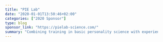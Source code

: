 ```yaml
---
title: "PIE Lab"
date: "2020-01-01T13:50:46+02:00"
categories: ["2020 Sponsor"]
type: blog
sponsor_link: "https://pielab-science.com/"
summary: "Combining training in basic personality science with experience in applied settings"
---
```


